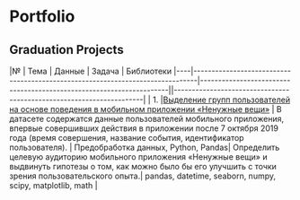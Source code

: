 # Portfolio
## Graduation Projects
|№   | Тема                                         | Данные                | Задача | Библиотеки
|----|-------------------------------------------------------------------------------|---------------------------------------------------------------------||---------------------------------------------------------------------|
|  1.   |[Выделение групп пользователей на основе поведения в мобильном приложении «Ненужные вещи»](https://github.com/eschem/Portfolio/blob/main/graduation_project_yandex/select_user_groups.ipynb) | В датасете содержатся данные пользователей мобильного приложения, впервые совершивших действия в приложении после 7 октября 2019 года (время совершения, название события, идентификатор пользователя). | Предобработка данных, Python, Pandas| Определить целевую аудиторию мобильного приложения «Ненужные вещи» и выдвинуть гипотезы о том, как можно было бы его улучшить с точки зрения пользовательского опыта.| pandas, datetime, seaborn, numpy, scipy, matplotlib, math
|
